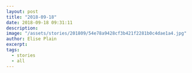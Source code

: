 ```yaml
---
layout: post
title: "2018-09-18"
date: 2018-09-18 09:31:11
description: 
image: "/assets/stories/201809/54e78a9428cf3b421f2281b0c4dae1a4.jpg"
author: Elise Plain
excerpt: 
tags: 
  - stories
  - all
---
```



<p></p>
